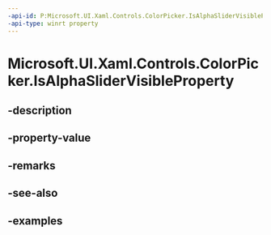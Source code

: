 ```yaml
---
-api-id: P:Microsoft.UI.Xaml.Controls.ColorPicker.IsAlphaSliderVisibleProperty
-api-type: winrt property
---
```


<!-- Property syntax.
public DependencyProperty IsAlphaSliderVisibleProperty { get; }
-->

# Microsoft.UI.Xaml.Controls.ColorPicker.IsAlphaSliderVisibleProperty

## -description

## -property-value

## -remarks

## -see-also

## -examples

